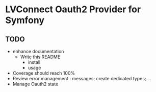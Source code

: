 # LVConnect Oauth2 Provider for Symfony


## TODO

* enhance documentation
    * Write this README
        * install
        * usage
* Coverage should reach 100%
* Review error management : messages; create dedicated types; ...
* Manage Oauth2 state
